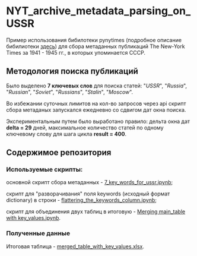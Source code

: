 # NYT_archive_metadata_parsing_on_USSR
Пример использования бибилотеки pynytimes (подробное описание бибилиотеки [здесь](https://github.com/michadenheijer/pynytimes/tree/0.8.0))  для сбора метаданных публикаций The New-York Times за 1941 - 1945 гг., в которых упоминается СССР.
## Методология поиска публикаций
Было выделено **7 ключевых слов** для поиска статей: "_USSR_", "_Russia_", "_Russian_", "_Soviet_", "_Russians_", "_Stalin_", "_Moscow_". 

Во избежании суточных лимитов на кол-во запросов через api скрипт сбора метаданых запускался ежедневно со сдвигом дат окна поиска. 

Экспериментальным путем было выработано правило: дельта окна дат **delta = 29** дней, максимальное количество статей по одному ключевому слову для шага цикла **result = 400**.

## Содержимое репозитория
### Используемые скрипты:
основной скрипт сбора метаданных - [7_key_words_for_ussr.ipynb](https://github.com/Gavvvrosh/NYT_archive_metadata_parsing_on_USSR/blob/main/7_key_words_for_ussr.ipynb); 

скрипт для "разворачивания" поля keywords (исходный формат dictionary) в строки - [flattering_the_keywords_column.ipynb](https://github.com/Gavvvrosh/NYT_archive_metadata_parsing_on_USSR/blob/main/flattering_the_keywords_column.ipynb);

скрипт для объединения двух таблиц в итоговую - [Merging main_table with key_values.ipynb](https://github.com/Gavvvrosh/NYT_archive_metadata_parsing_on_USSR/blob/main/Merging%20main_table%20with%20key_values.ipynb).

### Полученные данные
Итоговая таблица - [merged_table_with_key_values.xlsx](https://github.com/Gavvvrosh/NYT_archive_metadata_parsing_on_USSR/blob/main/merged_table_with_key_values.xlsx).
